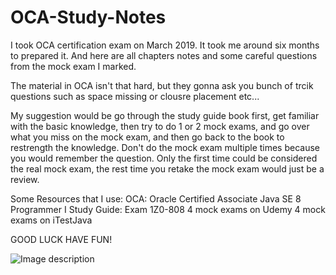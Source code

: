 # OCA-Study-Notes
I took OCA certification exam on March 2019. It took me around six months to prepared it. And here are all chapters notes and some careful questions from the mock exam I marked.

The material in OCA isn't that hard, but they gonna ask you bunch of trcik questions such as space missing or clousre placement etc...

My suggestion would be go through the study guide book first, get familiar with the basic knowledge, then try to do 1 or 2 mock exams, and go over what you miss on the mock exam, and then go back to the book to restrength the knowledge.
Don't do the mock exam multiple times because you would remember the question. Only the first time could be considered the real mock exam, the rest time you retake the mock exam would just be a review.

Some Resources that I use:
OCA: Oracle Certified Associate Java SE 8 Programmer I Study Guide: Exam 1Z0-808
4 mock exams on Udemy
4 mock exams on iTestJava

GOOD LUCK HAVE FUN!


![Image description](link-to-image)
